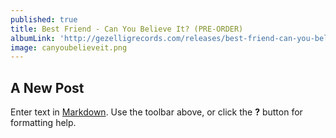 ```yaml
---
published: true
title: Best Friend - Can You Believe It? (PRE-ORDER)
albumLink: 'http://gezelligrecords.com/releases/best-friend-can-you-believe-it'
image: canyoubelieveit.png
---
```

## A New Post

Enter text in [Markdown](http://daringfireball.net/projects/markdown/). Use the toolbar above, or click the **?** button for formatting help.
